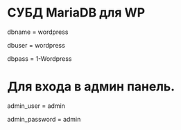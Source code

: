 # СУБД MariaDB для WP
dbname = wordpress

dbuser = wordpress

dbpass = 1-Wordpress

# Для входа в админ панель.
admin_user = admin

admin_password = admin
